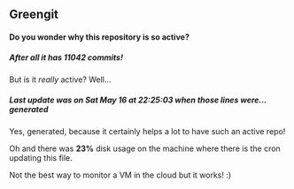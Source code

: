 ## Greengit

#### Do you wonder why this repository is so active?

##### After all it has 11042 commits!

But is it *really* active? Well...

##### Last update was on Sat May 16 at 22:25:03 when those lines were... generated

Yes, generated, because it certainly helps a lot to have such an active repo!

Oh and there was **23%** disk usage on the machine
where there is the cron updating this file.

Not the best way to monitor a VM in the cloud but it works! :)
